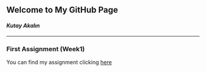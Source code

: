 ## Welcome to My GitHub Page
#### _Kutay Akalın_
***
### First Assignment (Week1)
You can find my assignment clicking [here](https://pjournal.github.io/mef03-KutayAkalin/kutay_akalin_rmarkdown_hw.html)
